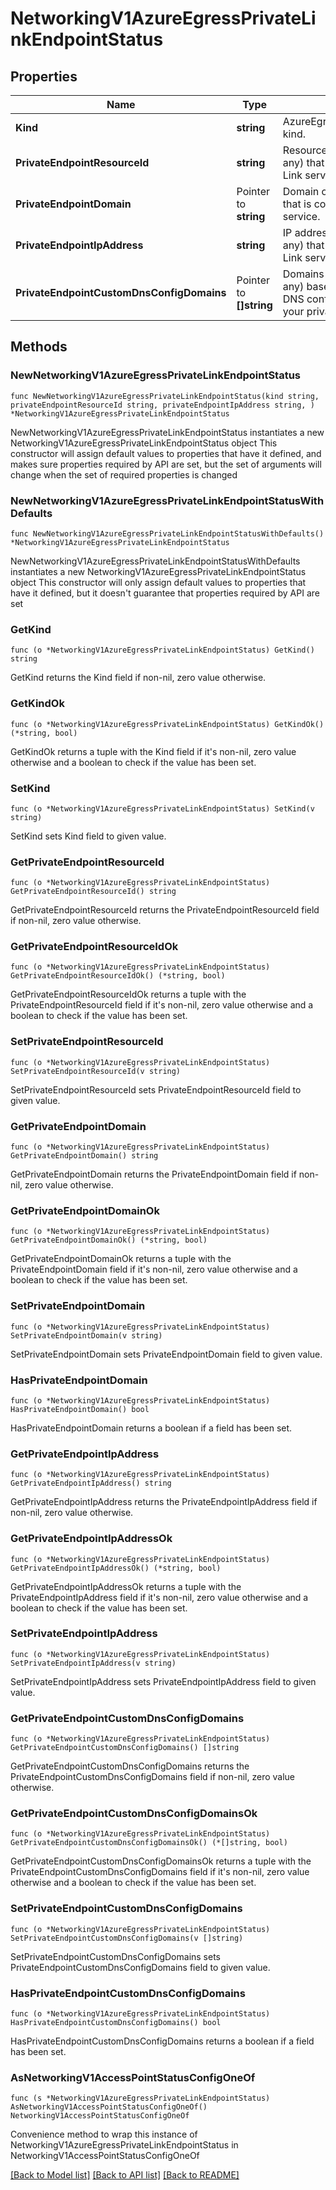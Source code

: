 # NetworkingV1AzureEgressPrivateLinkEndpointStatus

## Properties

Name | Type | Description | Notes
------------ | ------------- | ------------- | -------------
**Kind** | **string** | AzureEgressPrivateLinkEndpointStatus kind. | 
**PrivateEndpointResourceId** | **string** | Resource ID of the Private Endpoint (if any) that is connected to the Private Link service. | [readonly] 
**PrivateEndpointDomain** | Pointer to **string** | Domain of the Private Endpoint (if any) that is connected to the Private Link service. | [optional] [readonly] 
**PrivateEndpointIpAddress** | **string** | IP address of the Private Endpoint (if any) that is connected to the Private Link service. | [readonly] 
**PrivateEndpointCustomDnsConfigDomains** | Pointer to **[]string** | Domains of the Private Endpoint (if any) based off FQDNs in Azure custom DNS configs, which are required in your private DNS setup. | [optional] [readonly] 

## Methods

### NewNetworkingV1AzureEgressPrivateLinkEndpointStatus

`func NewNetworkingV1AzureEgressPrivateLinkEndpointStatus(kind string, privateEndpointResourceId string, privateEndpointIpAddress string, ) *NetworkingV1AzureEgressPrivateLinkEndpointStatus`

NewNetworkingV1AzureEgressPrivateLinkEndpointStatus instantiates a new NetworkingV1AzureEgressPrivateLinkEndpointStatus object
This constructor will assign default values to properties that have it defined,
and makes sure properties required by API are set, but the set of arguments
will change when the set of required properties is changed

### NewNetworkingV1AzureEgressPrivateLinkEndpointStatusWithDefaults

`func NewNetworkingV1AzureEgressPrivateLinkEndpointStatusWithDefaults() *NetworkingV1AzureEgressPrivateLinkEndpointStatus`

NewNetworkingV1AzureEgressPrivateLinkEndpointStatusWithDefaults instantiates a new NetworkingV1AzureEgressPrivateLinkEndpointStatus object
This constructor will only assign default values to properties that have it defined,
but it doesn't guarantee that properties required by API are set

### GetKind

`func (o *NetworkingV1AzureEgressPrivateLinkEndpointStatus) GetKind() string`

GetKind returns the Kind field if non-nil, zero value otherwise.

### GetKindOk

`func (o *NetworkingV1AzureEgressPrivateLinkEndpointStatus) GetKindOk() (*string, bool)`

GetKindOk returns a tuple with the Kind field if it's non-nil, zero value otherwise
and a boolean to check if the value has been set.

### SetKind

`func (o *NetworkingV1AzureEgressPrivateLinkEndpointStatus) SetKind(v string)`

SetKind sets Kind field to given value.


### GetPrivateEndpointResourceId

`func (o *NetworkingV1AzureEgressPrivateLinkEndpointStatus) GetPrivateEndpointResourceId() string`

GetPrivateEndpointResourceId returns the PrivateEndpointResourceId field if non-nil, zero value otherwise.

### GetPrivateEndpointResourceIdOk

`func (o *NetworkingV1AzureEgressPrivateLinkEndpointStatus) GetPrivateEndpointResourceIdOk() (*string, bool)`

GetPrivateEndpointResourceIdOk returns a tuple with the PrivateEndpointResourceId field if it's non-nil, zero value otherwise
and a boolean to check if the value has been set.

### SetPrivateEndpointResourceId

`func (o *NetworkingV1AzureEgressPrivateLinkEndpointStatus) SetPrivateEndpointResourceId(v string)`

SetPrivateEndpointResourceId sets PrivateEndpointResourceId field to given value.


### GetPrivateEndpointDomain

`func (o *NetworkingV1AzureEgressPrivateLinkEndpointStatus) GetPrivateEndpointDomain() string`

GetPrivateEndpointDomain returns the PrivateEndpointDomain field if non-nil, zero value otherwise.

### GetPrivateEndpointDomainOk

`func (o *NetworkingV1AzureEgressPrivateLinkEndpointStatus) GetPrivateEndpointDomainOk() (*string, bool)`

GetPrivateEndpointDomainOk returns a tuple with the PrivateEndpointDomain field if it's non-nil, zero value otherwise
and a boolean to check if the value has been set.

### SetPrivateEndpointDomain

`func (o *NetworkingV1AzureEgressPrivateLinkEndpointStatus) SetPrivateEndpointDomain(v string)`

SetPrivateEndpointDomain sets PrivateEndpointDomain field to given value.

### HasPrivateEndpointDomain

`func (o *NetworkingV1AzureEgressPrivateLinkEndpointStatus) HasPrivateEndpointDomain() bool`

HasPrivateEndpointDomain returns a boolean if a field has been set.

### GetPrivateEndpointIpAddress

`func (o *NetworkingV1AzureEgressPrivateLinkEndpointStatus) GetPrivateEndpointIpAddress() string`

GetPrivateEndpointIpAddress returns the PrivateEndpointIpAddress field if non-nil, zero value otherwise.

### GetPrivateEndpointIpAddressOk

`func (o *NetworkingV1AzureEgressPrivateLinkEndpointStatus) GetPrivateEndpointIpAddressOk() (*string, bool)`

GetPrivateEndpointIpAddressOk returns a tuple with the PrivateEndpointIpAddress field if it's non-nil, zero value otherwise
and a boolean to check if the value has been set.

### SetPrivateEndpointIpAddress

`func (o *NetworkingV1AzureEgressPrivateLinkEndpointStatus) SetPrivateEndpointIpAddress(v string)`

SetPrivateEndpointIpAddress sets PrivateEndpointIpAddress field to given value.


### GetPrivateEndpointCustomDnsConfigDomains

`func (o *NetworkingV1AzureEgressPrivateLinkEndpointStatus) GetPrivateEndpointCustomDnsConfigDomains() []string`

GetPrivateEndpointCustomDnsConfigDomains returns the PrivateEndpointCustomDnsConfigDomains field if non-nil, zero value otherwise.

### GetPrivateEndpointCustomDnsConfigDomainsOk

`func (o *NetworkingV1AzureEgressPrivateLinkEndpointStatus) GetPrivateEndpointCustomDnsConfigDomainsOk() (*[]string, bool)`

GetPrivateEndpointCustomDnsConfigDomainsOk returns a tuple with the PrivateEndpointCustomDnsConfigDomains field if it's non-nil, zero value otherwise
and a boolean to check if the value has been set.

### SetPrivateEndpointCustomDnsConfigDomains

`func (o *NetworkingV1AzureEgressPrivateLinkEndpointStatus) SetPrivateEndpointCustomDnsConfigDomains(v []string)`

SetPrivateEndpointCustomDnsConfigDomains sets PrivateEndpointCustomDnsConfigDomains field to given value.

### HasPrivateEndpointCustomDnsConfigDomains

`func (o *NetworkingV1AzureEgressPrivateLinkEndpointStatus) HasPrivateEndpointCustomDnsConfigDomains() bool`

HasPrivateEndpointCustomDnsConfigDomains returns a boolean if a field has been set.


### AsNetworkingV1AccessPointStatusConfigOneOf

`func (s *NetworkingV1AzureEgressPrivateLinkEndpointStatus) AsNetworkingV1AccessPointStatusConfigOneOf() NetworkingV1AccessPointStatusConfigOneOf`

Convenience method to wrap this instance of NetworkingV1AzureEgressPrivateLinkEndpointStatus in NetworkingV1AccessPointStatusConfigOneOf

[[Back to Model list]](../README.md#documentation-for-models) [[Back to API list]](../README.md#documentation-for-api-endpoints) [[Back to README]](../README.md)


